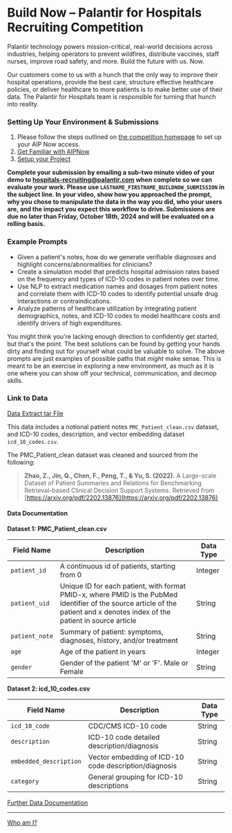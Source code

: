# Build Now – Palantir for Hospitals Recruiting Competition
Palantir technology powers mission-critical, real-world decisions across industries, helping operators to prevent wildfires, distribute vaccines, staff nurses, improve road safety, and more. Build the future with us. Now. 

Our customers come to us with a hunch that the only way to improve their hospital operations, provide the best care, structure effective healthcare policies, or deliver healthcare to more patients is to make better use of their data. The Palantir for Hospitals team is responsible for turning that hunch into reality. 

### Setting Up Your Environment & Submissions
1. Please follow the steps outlined on [the competition homepage](https://palantir.events/buildnow) to set up your AIP Now access.
2. [Get Familiar with AIPNow](/info/aip_now_help.md)
3. [Setup your Project](/info/setup_your_project.md)

**Complete your submission by emailing a sub-two minute video of your demo to [hospitals-recruiting@palantir.com](mailto:hospitals-recruiting@palantir.com) when complete so we can evaluate your work. Please use `LASTNAME_FIRSTNAME_BUILDNOW_SUBMISSION` in the subject line. In your video, show how you approached the prompt, why you chose to manipulate the data in the way you did, who your users are, and the impact you expect this workflow to drive. Submissions are due no later than Friday, October 18th, 2024 and will be evaluated on a rolling basis.** 

### Example Prompts
- Given a patient's notes, how do we generate verifiable diagnoses and highlight concerns/abnormalities for clinicians?
- Create a simulation model that predicts hospital admission rates based on the frequency and types of ICD-10 codes in patient notes over time.
- Use NLP to extract medication names and dosages from patient notes and correlate them with ICD-10 codes to identify potential unsafe drug interactions or contraindications.
- Analyze patterns of healthcare utilization by integrating patient demographics, notes, and ICD-10 codes to model healthcare costs and identify drivers of high expenditures.

You might think you're lacking enough direction to confidently get started, but that's the point. The best solutions can be found by getting your hands dirty and finding out for yourself what could be valuable to solve. The above prompts are just examples of possible paths that *might* make sense. This is meant to be an exercise in exploring a new environment, as much as it is one where you can show off your technical, communication, and decmop skills.

### Link to Data
[Data Extract tar File](https://github.com/JoshWeiner/zelus-palantir-hospitals/raw/main/data/extract.tar.gz?download=) 

This data includes a notional patient notes `PMC_Patient_clean.csv` dataset, and ICD-10 codes, description, and vector embedding dataset `icd_10_codes.csv`.

The PMC_Patient_clean dataset was cleaned and sourced from the following:

> **Zhao, Z., Jin, Q., Chen, F., Peng, T., & Yu, S. (2022).** A Large-scale Dataset of Patient Summaries and Relations for Benchmarking Retrieval-based Clinical Decision Support Systems. Retrieved from [https://arxiv.org/pdf/2202.13876](https://arxiv.org/pdf/2202.13876)

#### Data Documentation

**Dataset 1: PMC_Patient_clean.csv**

| **Field Name** | **Description**                     | **Data Type** |
|----------------|-------------------------------------|---------------|
| `patient_id`   | A continuous id of patients, starting from 0  | Integer        |
| `patient_uid` | Unique ID for each patient, with format PMID-x, where PMID is the PubMed Identifier of the source article of the patient and x denotes index of the patient in source article  | String          |
| `patient_note`    | Summary of patient: symptoms, diagnoses, history, and/or treatment               | String        |
| `age`          | Age of the patient in years              | Integer       |
| `gender`       | Gender of the patient 'M' or 'F'. Male or Female | String        |

**Dataset 2: icd_10_codes.csv**

| **Field Name** | **Description**                     | **Data Type** |
|----------------|-------------------------------------|---------------|
| `icd_10_code`   | CDC/CMS ICD-10 code        | String        |
| `description`| ICD-10 code detailed description/diagnosis | String    |
| `embedded_description`  | Vector embedding of ICD-10 code description/diagnosis | String        |
| `category`| General grouping for ICD-10 descriptions | String    |


[Further Data Documentation](https://github.com/pmc-patients/pmc-patients)

<hr>

[Who am I?](https://en.wikipedia.org/wiki/Zelus)
